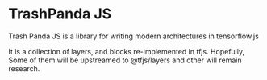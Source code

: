# TrashPanda JS

Trash Panda JS is a library for writing modern architectures in tensorflow.js

It is a collection of layers, and blocks re-implemented in tfjs. Hopefully, Some of them will
be upstreamed to @tfjs/layers and other will remain research.
